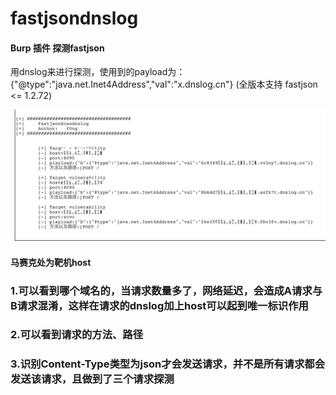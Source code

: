 # fastjsondnslog
#### Burp 插件 探测fastjson

用dnslog来进行探测，使用到的payload为：{"@type":"java.net.Inet4Address","val":"x.dnslog.cn"}   (全版本支持 fastjson <= 1.2.72)

![Image text](https://github.com/f0ng/fastjsondnslog/blob/master/1.png)

#### 马赛克处为靶机host
### 1.可以看到哪个域名的，当请求数量多了，网络延迟，会造成A请求与B请求混淆，这样在请求的dnslog加上host可以起到唯一标识作用
### 2.可以看到请求的方法、路径
### 3.识别Content-Type类型为json才会发送请求，并不是所有请求都会发送该请求，且做到了三个请求探测
